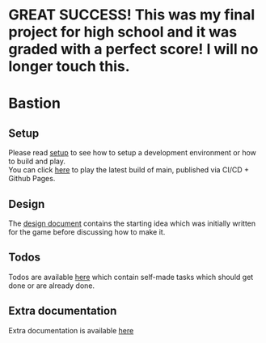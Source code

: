 # GREAT SUCCESS! This was my final project for high school and it was graded with a perfect score! I will no longer touch this.

# Bastion

## Setup

Please read [setup](/docs/setup.md) to see how to setup a development environment or how to build and play.  
You can click [here](https://bastion.overflow.fun) to play the latest build of main, published via CI/CD + Github Pages.

## Design

The [design document](/docs/design.md) contains the starting idea which was initially written for the game before discussing how to make it.

## Todos

Todos are available [here](/docs/todos.md) which contain self-made tasks which should get done or are already done.

## Extra documentation

Extra documentation is available [here](/docs)
